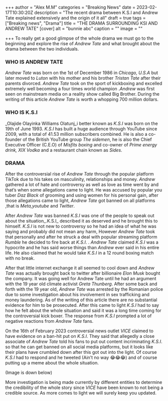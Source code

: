 +++
author = "Alex M.M"
categories = "Breaking News"
date = 2023-02-17T10:30:20Z
description = "The recent drama between K.S.I and Andrew Tate explained extensively and the origin of it all"
draft = true
tags = ["Breaking news", "Drama"]
title = "THE DRAMA SURROUNDING KSI AND ANDREW TATE"
[cover]
alt = "bunnie abc"
caption = ""
image = ""

+++
To really get a good glimpse of the whole drama we must go to the beginning and explore the rise of _Andrew Tate_ and what brought about the drama between the two individuals.

### WHO IS ANDREW TATE

_Andrew Tate_ was born on the 1st of December 1986 in _Chicago, U.S.A_ but later moved to _Luton_ with his mother and his brother _Tristan Tate_ after their parents divorced. _Andrew Tate_ took on the sport of kickboxing and excelled extremely well becoming a four times world champion ._Andrew_ was first seen on mainstream media on a reality show called Big Brother. During the writing of this article _Andrew Tate_ is worth a whopping 700 million dollars.

### WHO IS K.S.I

_Olajide Olayinka Williams Olatunj_i better known as _K.S.I_ was born on the 19th of June 1993. _K.S.I_ has built a huge audience through YouTube since 2009, with a total of 41.53 million subscribers combined. He is also a co-founder of the British YouTube group _The sidemen_, he is also the Chief Executive Officer (C.E.O) of _Misfits boxing_ and co-owner of _Prime energy drink, XIX Vodka_ and a restaurant chain known as _Sides_.

### DRAMA

After the controversial rise of _Andrew Tate_ through the popular platform TikTok due to his takes on masculinity, relationships and money. _Andrew_ gathered a lot of hate and controversy as well as love as time went by and that’s when some allegations came to light. He was accused by popular you tuber _Daz Black_ of grooming and using women for his personal gain, after those allegations came to light, _Andrew Tate_ got banned on all platforms ,that is _Meta,youtube_ and _Twitter_.

After _Andrew Tate_ was banned _K.S.I_ was one of the people to speak out about the situation_.K.S.I_ described it as deserved and he brought this to himself. _K.S.I_ is not new to controversy so he had an idea of what he was saying and probably did not mean any harm, However _Andrew Tate_ took that personally and after he struck a deal with popular streaming platform _Rumble_ he decided to fire back at _K.S.I_. . _Andrew Tate_ claimed _K.S.I_ was a hypocrite and he has said worse things than _Andrew_ ever said in his entire life. He also claimed that he would take _K.S.I_ in a 12 round boxing match with no break.

After that little internet exchange it all seemed to cool down and _Andrew Tate_ was actually brought back to twitter after billionaire _Elon Musk_ bought the company. It was going well for Andrew Tate until he had an argument with the 19 year old climate activist _Greta Thunberg_. After some back and forth with the 19 year old, _Andrew Tate_ was arrested by the Romanian police due to some investigation about his involvement in sex trafficking and money laundering. As of the writing of this article there are no substantial evidence for him to be prosecuted. After this came to light _K.S.I_ had to say how he felt about the whole situation and said it was a long time coming for the controversial kick boxer. The response from _K.S.I_ prompted a lot of negative reactions from _Andrew Tate_ fans.

On the 16th of February 2023 controversial news outlet _VICE_ claimed to have evidence on a ban-hit put on _K.S.I_. They said that allegedly a close associate of _Andrew Tate_ told his fans to put out content incriminating _K.S.I_. so that he can get banned on all social media platforms, but it looks like their plans have crumbled down after this got out into the light. Of course _K.S.I_ had to respond and he tweeted (Ain’t no way 😂😂😂) and of course putting up a meme about the whole situation.

(Image is down below)

More investigation is being made currently by different entities to determine the credibility of the whole story since _VICE_ have been known to not being a credible source. As more comes to light we will surely keep you updated.